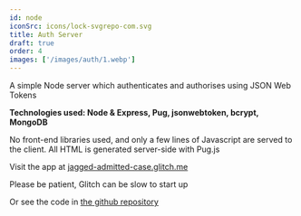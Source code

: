 ```yaml
---
id: node
iconSrc: icons/lock-svgrepo-com.svg
title: Auth Server
draft: true
order: 4
images: ['/images/auth/1.webp']
---
```


A simple Node server which authenticates and authorises using JSON Web Tokens

**Technologies used: Node & Express, Pug, jsonwebtoken, bcrypt, MongoDB**

No front-end libraries used, and only a few lines of Javascript are served to the client. All HTML is generated server-side with Pug.js

Visit the app at <a href="https://jagged-admitted-case.glitch.me" target="_blank">jagged-admitted-case.glitch.me</a>

Please be patient, Glitch can be slow to start up

Or see the code in <a href='https://github.com/rtp314/auth-server' target='_blank'>the github repository</a>
